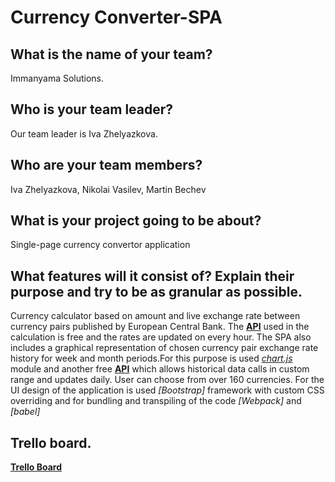 # Currency Converter-SPA

## What is the name of your team?
Immanyama Solutions.

## Who is your team leader?
Our team leader is Iva Zhelyazkova.

## Who are your team members?
Iva Zhelyazkova, Nikolai Vasilev, Martin Bechev

## What is your project going to be about?
Single-page currency convertor application

## What features will it consist of? Explain their purpose and try to be as granular as possible.
Currency calculator based on amount and live exchange rate between currency pairs published by European Central Bank.
The **[API](https://free.currencyconverterapi.com/)** used in the calculation is free and the rates are updated on every hour.
The SPA also includes a graphical representation of chosen currency pair exchange rate history for week and month periods.For this purpose is used *[chart.js](https://www.chartjs.org/)* module and another free **[API](http://currencies.apps.grandtrunk.net/)** which allows historical data calls in custom range and updates daily. User can choose from over 160 currencies. 
For the UI design of the application is used *[Bootstrap]* framework with custom CSS overriding and for bundling and transpiling of the code *[Webpack]* and *[babel]*

## Trello board.
**[Trello Board](https://trello.com/b/moA5BFUQ/conversion-spa)**